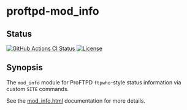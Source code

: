 proftpd-mod_info
================

Status
------
[![GitHub Actions CI Status](https://github.com/Castaglia/proftpd-mod_info/actions/workflows/ci.yml/badge.svg?branch=master)](https://github.com/Castaglia/proftpd-mod_info/actions/workflows/ci.yml)
[![License](https://img.shields.io/badge/license-GPL-brightgreen.svg)](https://img.shields.io/badge/license-GPL-brightgreen.svg)

Synopsis
--------
The `mod_info` module for ProFTPD `ftpwho`-style status information via custom
`SITE` commands.

See the [mod_info.html](https://htmlpreview.github.io/?https://github.com/Castaglia/proftpd-mod_info/blob/master/mod_info.html) documentation for more details.
